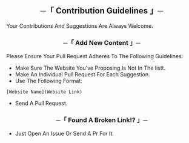 <h2 align="center">
    ─「 Contribution Guidelines 」─
</h2>

Your Contributions And Suggestions Are Always Welcome.

<h3 align="center">
    ─「 Add New Content 」─
</h3>

Please Ensure Your Pull Request Adheres To The Following Guidelines:

- Make Sure The Website You've Proposing Is Not In The listt.
- Make An Individual Pull Request For Each Suggestion.
- Use The Following Format:
```
[Website Name](Website Link)
```
- Send A Pull Request.

<h3 align="center">
    ─「 Found A Broken Link!? 」─
</h3>

- Just Open An Issue Or Send A Pr For It.
